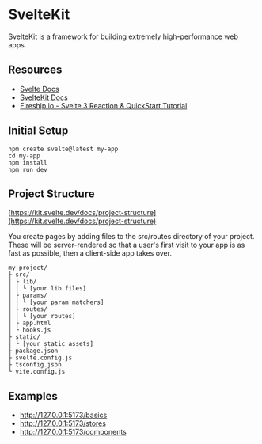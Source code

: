 # SvelteKit

SvelteKit is a framework for building extremely high-performance web apps.

## Resources

- [Svelte Docs](https://svelte.dev/docs)
- [SvelteKit Docs](https://kit.svelte.dev/docs/introduction)
- [Fireship.io - Svelte 3 Reaction & QuickStart Tutorial](https://www.youtube.com/watch?v=043h4ugAj4c)

## Initial Setup

```
npm create svelte@latest my-app
cd my-app
npm install
npm run dev
```

## Project Structure

[https://kit.svelte.dev/docs/project-structure](https://kit.svelte.dev/docs/project-structure)

You create pages by adding files to the src/routes directory of your project. These will be server-rendered so that a user's first visit to your app is as fast as possible, then a client-side app takes over.

```
my-project/
├ src/
│ ├ lib/
│ │ └ [your lib files]
│ ├ params/
│ │ └ [your param matchers]
│ ├ routes/
│ │ └ [your routes]
│ ├ app.html
│ └ hooks.js
├ static/
│ └ [your static assets]
├ package.json
├ svelte.config.js
├ tsconfig.json
└ vite.config.js
```

## Examples

- http://127.0.0.1:5173/basics
- http://127.0.0.1:5173/stores
- http://127.0.0.1:5173/components
